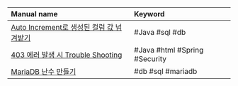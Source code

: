
| Manual name                                                                                   | Keyword                       |
| :-------------------------------------------------------------------------------------------- | :---------------------------- |
| [Auto Increment로 생성된 컬럼 값 넘겨받기](<Quick Manual/Backend/note/Auto Increment로 생성된 컬럼 값 넘겨받기.md>) | #Java #sql #db                |
| [403 에러 발생 시 Trouble Shooting](<Quick Manual/Backend/note/403 에러 발생 시 Trouble Shooting.md>)   | #Java #html #Spring #Security |
| [MariaDB 난수 만들기](<Quick Manual/Backend/note/MariaDB 난수 만들기.md>)                               | #db #sql #mariadb             |
